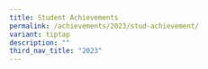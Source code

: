 ```yaml
---
title: Student Achievements
permalink: /achievements/2023/stud-achievement/
variant: tiptap
description: ""
third_nav_title: "2023"
---
```

<p></p>